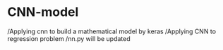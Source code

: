 # CNN-model
/Applying cnn to build a mathematical model by keras
/Applying CNN to regression problem
/nn.py will be updated
